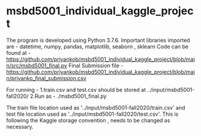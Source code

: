 # msbd5001_individual_kaggle_project
The program is developed using Python 3.7.6.
Important libraries imported are - datetime, numpy, pandas, matplotlib, seaborn , sklearn
Code can be found at - https://github.com/priyankob/msbd5001_individual_kaggle_project/blob/main/src/msbd5001_final.py
Final Submission file - https://github.com/priyankob/msbd5001_individual_kaggle_project/blob/main/priyanko_final_submission.csv

For running -
1.train.csv and test.csv should be stored at ../input/msbd5001-fall2020/
2.Run as - ./msbd5001_final.py

The train file location used as '../input/msbd5001-fall2020/train.csv' and test file location used as '../input/msbd5001-fall2020/test.csv'.
This is following the Kaggle storage convention , needs to be changed as necessary.

